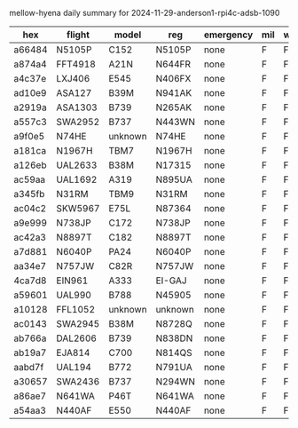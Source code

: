 mellow-hyena daily summary for 2024-11-29-anderson1-rpi4c-adsb-1090

|hex|flight|model|reg|emergency|mil|weirdo|
|--|--|--|--|--|--|--|
|a66484|N5105P|C152|N5105P|none|F|F|
|a874a4|FFT4918|A21N|N644FR|none|F|F|
|a4c37e|LXJ406|E545|N406FX|none|F|F|
|ad10e9|ASA127|B39M|N941AK|none|F|F|
|a2919a|ASA1303|B739|N265AK|none|F|F|
|a557c3|SWA2952|B737|N443WN|none|F|F|
|a9f0e5|N74HE|unknown|N74HE|none|F|F|
|a181ca|N1967H|TBM7|N1967H|none|F|F|
|a126eb|UAL2633|B38M|N17315|none|F|F|
|ac59aa|UAL1692|A319|N895UA|none|F|F|
|a345fb|N31RM|TBM9|N31RM|none|F|F|
|ac04c2|SKW5967|E75L|N87364|none|F|F|
|a9e999|N738JP|C172|N738JP|none|F|F|
|ac42a3|N8897T|C182|N8897T|none|F|F|
|a7d881|N6040P|PA24|N6040P|none|F|F|
|aa34e7|N757JW|C82R|N757JW|none|F|F|
|4ca7d8|EIN961|A333|EI-GAJ|none|F|F|
|a59601|UAL990|B788|N45905|none|F|F|
|a10128|FFL1052|unknown|unknown|none|F|F|
|ac0143|SWA2945|B38M|N8728Q|none|F|F|
|ab766a|DAL2606|B739|N838DN|none|F|F|
|ab19a7|EJA814|C700|N814QS|none|F|F|
|aabd7f|UAL194|B772|N791UA|none|F|F|
|a30657|SWA2436|B737|N294WN|none|F|F|
|a86ae7|N641WA|P46T|N641WA|none|F|F|
|a54aa3|N440AF|E550|N440AF|none|F|F|
